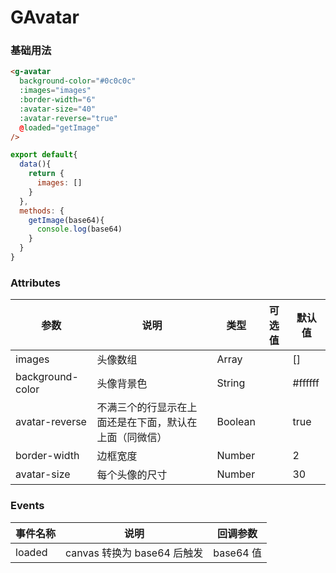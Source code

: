 # GAvatar

### 基础用法

```html
<g-avatar
  background-color="#0c0c0c"
  :images="images"
  :border-width="6"
  :avatar-size="40"
  :avatar-reverse="true"
  @loaded="getImage"
/>
```

```js
export default{
  data(){
    return {
      images: []
    }
  },
  methods: {
    getImage(base64){
      console.log(base64)
    }
  }
}
```



### Attributes

| 参数             | 说明                                                   | 类型    | 可选值 | 默认值  |
| ---------------- | ------------------------------------------------------ | ------- | ------ | ------- |
| images           | 头像数组                                               | Array   |        | []      |
| background-color | 头像背景色                                             | String  |        | #ffffff |
| avatar-reverse   | 不满三个的行显示在上面还是在下面，默认在上面（同微信） | Boolean |        | true    |
| border-width     | 边框宽度                                               | Number  |        | 2       |
| avatar-size      | 每个头像的尺寸                                         | Number  |        | 30      |

### Events

| 事件名称 | 说明                        | 回调参数  |
| -------- | --------------------------- | --------- |
| loaded   | canvas 转换为 base64 后触发 | base64 值 |

